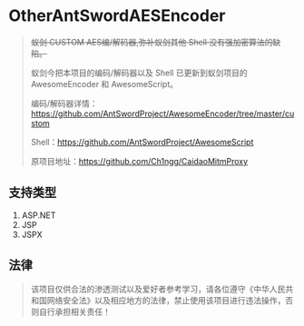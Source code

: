 # OtherAntSwordAESEncoder
> ~~蚁剑 CUSTOM AES编/解码器,弥补蚁剑其他 Shell 没有强加密算法的缺陷。~~
>
> 蚁剑今把本项目的编码/解码器以及 Shell 已更新到蚁剑项目的 AwesomeEncoder 和 AwesomeScript。
>
> 编码/解码器详情：https://github.com/AntSwordProject/AwesomeEncoder/tree/master/custom
>
>
> Shell：https://github.com/AntSwordProject/AwesomeScript
>
> 原项目地址：https://github.com/Ch1ngg/CaidaoMitmProxy

## 支持类型
1. ASP.NET
2. JSP
3. JSPX

## 法律
> 该项目仅供合法的渗透测试以及爱好者参考学习，请各位遵守《中华人民共和国网络安全法》以及相应地方的法律，禁止使用该项目进行违法操作，否则自行承担相关责任！
